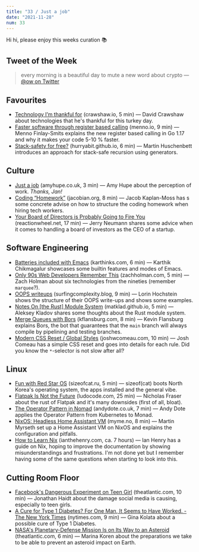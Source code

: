 ```yaml
---
title: "33 / Just a job"
date: "2021-11-28"
num: 33
---
```


Hi hi, please enjoy this weeks curation 📚

## Tweet of the Week

> every morning is a beautiful day to mute a new word about crypto
> — [@ow on Twitter](https://twitter.com/ow/status/1462457842737336329)

## Favourites

- [Technology I’m thankful for](https://crawshaw.io/blog/thankful-for-technology) (crawshaw.io, 5 min) — David Crawshaw about technologies that he's thankful for this turkey day.
- [Faster software through register based calling](https://menno.io/posts/golang-register-calling/) (menno.io, 9 min) — Menno Finlay-Smits explains the new register based calling in Go 1.17 and why it makes your code 5-10 % faster.
- [Stack-safety for free?](https://hurryabit.github.io/blog/stack-safety-for-free/) (hurryabit.github.io, 6 min) — Martin Huschenbett introduces an approach for stack-safe recursion using generators.

## Culture

- [Just a job](https://amyhupe.co.uk/articles/just-a-job/) (amyhupe.co.uk, 3 min) — Amy Hupe about the perception of work. _Thanks, Jan!_
- [Coding “Homework”](https://jacobian.org/2021/nov/23/wst-homework/) (jacobian.org, 8 min) — Jacob Kaplan-Moss has s some concrete advise on how to structure the coding homework when hiring tech workers.
- [Your Board of Directors is Probably Going to Fire You](https://reactionwheel.net/2021/11/your-boards-of-directors-is-probably-going-to-fire-you.html) (reactionwheel.net, 17 min) — Jerry Neumann shares some advice when it comes to handling a board of investors as the CEO of a startup.

## Software Engineering

- [Batteries included with Emacs](https://karthinks.com/software/batteries-included-with-emacs/) (karthinks.com, 6 min) — Karthik Chikmagalur showcases some builtin features and modes of Emacs.
- [Only 90s Web Developers Remember This](https://zachholman.com/posts/only-90s-developers/) (zachholman.com, 5 min) — Zach Holman about six technologies from the nineties (remember `marquee`?).
- [OOPS writeups](https://surfingcomplexity.blog/2021/11/21/oops-writeups/) (surfingcomplexity.blog, 9 min) — Lorin Hochstein shows the structure of their OOPS write-ups and shows some examples.
- [Notes On [the Rust] Module System](https://matklad.github.io//2021/11/27/notes-on-module-system.html) (matklad.github.io, 5 min) — Aleksey Kladov shares some thoughts about the Rust module system.
- [Merge Queues with Bors](https://kflansburg.com/posts/merge-queues/) (kflansburg.com, 8 min) — Kevin Flansburg explains Bors, the bot that guarantees that the `main` branch will always compile by pipelining and testing branches.
- [Modern CSS Reset / Global Styles](https://www.joshwcomeau.com/css/custom-css-reset/) (joshwcomeau.com, 10 min) — Josh Comeau has a simple CSS reset and goes into details for each rule. Did you know the `*`-selector is not slow after all?

## Linux

- [Fun with Red Star OS](https://sizeofcat.ru/post/fun-with-redstar-os/) (sizeofcat.ru, 5 min) — sizeof(cat) boots North Korea's operating system, the apps installed and the general vibe.
- [Flatpak Is Not the Future](https://ludocode.com/blog/flatpak-is-not-the-future) (ludocode.com, 25 min) — Nicholas Fraser about the rust of Flatpak and it's many downsides (first of all, bloat).
- [The Operator Pattern in Nomad](https://andydote.co.uk/2021/11/22/nomad-operator-pattern/) (andydote.co.uk, 7 min) — Andy Dote applies the Operator Pattern from Kubernetes to Monad.
- [NixOS: Headless Home Assistant VM](https://myme.no/posts/2021-11-25-nixos-home-assistant.html) (myme.no, 8 min) — Martin Myrseth set up a Home Assistant VM on NixOS and explains the configuration and pitfalls.
- [How to Learn Nix](https://ianthehenry.com/posts/how-to-learn-nix/) (ianthehenry.com, ca. 7 hours) — Ian Henry has a guide on Nix, hoping to improve the documentation by showing misunderstandings and frustrations. I'm not done yet but I remember having some of the same questions when starting to look into this.

## Cutting Room Floor

- [Facebook's Dangerous Experiment on Teen Girl](https://www.theatlantic.com/ideas/archive/2021/11/facebooks-dangerous-experiment-teen-girls/620767/) (theatlantic.com, 10 min) — Jonathan Haidt about the damage social media is causing, especially to teen girls.
- [A Cure for Type 1 Diabetes? For One Man, It Seems to Have Worked. - The New York Times](https://www.nytimes.com/2021/11/27/health/diabetes-cure-stem-cells.html) (nytimes.com, 9 min) — Gina Kolata about a possible cure of Type 1 Diabetes.
- [NASA's Planetary-Defense Mission Is on Its Way to an Asteroid](https://www.theatlantic.com/science/archive/2021/11/nasa-asteroid-mission-planetary-defense/620822/) (theatlantic.com, 6 min) — Marina Koren about the preparations we take to be able to prevent an asteroid impact on Earth.
